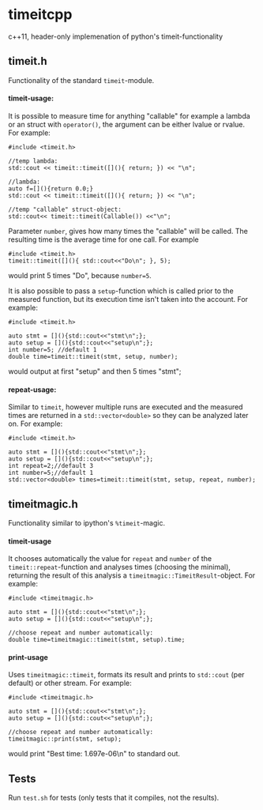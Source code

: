 # timeitcpp

c++11, header-only implemenation of python's timeit-functionality


## timeit.h

Functionality of the standard `timeit`-module.

#### timeit-usage:

It is possible to measure time for anything "callable" for example a lambda or an struct with `operator()`, the argument can be either lvalue or rvalue. For example:

    #include <timeit.h>

    //temp lambda:
    std::cout << timeit::timeit([](){ return; }) << "\n";

    //lambda:
    auto f=[](){return 0.0;}
    std::cout << timeit::timeit([](){ return; }) << "\n";

    //temp "callable" struct-object:
    std::cout<< timeit::timeit(Callable()) <<"\n";

 
Parameter `number`, gives how many times the "callable" will be called. The resulting time is the average time for one call. For example

    #include <timeit.h>
    timeit::timeit([](){ std::cout<<"Do\n"; }, 5);

would print 5 times "Do", because `number=5`.


It is also possible to pass a `setup`-function which is called prior to the measured function, but its execution time isn't taken into the account. For example:

    #include <timeit.h>

    auto stmt = [](){std::cout<<"stmt\n";};
    auto setup = [](){std::cout<<"setup\n";};
    int number=5; //default 1
    double time=timeit::timeit(stmt, setup, number);

would output at first "setup" and then 5 times "stmt";

#### repeat-usage:

Similar to `timeit`, however multiple runs are executed and the measured times are returned in a `std::vector<double>` so they can be analyzed later on. For example:

    #include <timeit.h>

    auto stmt = [](){std::cout<<"stmt\n";};
    auto setup = [](){std::cout<<"setup\n";};
    int repeat=2;//default 3
    int number=5;//default 1
    std::vector<double> times=timeit::timeit(stmt, setup, repeat, number);


## timeitmagic.h

Functionality similar to ipython's `%timeit`-magic.

#### timeit-usage

It chooses automatically the value for `repeat` and `number` of the `timeit::repeat`-function and analyses times (choosing the minimal), returning the result of this analysis a `timeitmagic::TimeitResult`-object. For example:


    #include <timeitmagic.h>

    auto stmt = [](){std::cout<<"stmt\n";};
    auto setup = [](){std::cout<<"setup\n";};

    //choose repeat and number automatically:
    double time=timeitmagic::timeit(stmt, setup).time;

#### print-usage

Uses `timeitmagic::timeit`, formats its result and prints to `std::cout` (per default) or other stream. For example:


    #include <timeitmagic.h>

    auto stmt = [](){std::cout<<"stmt\n";};
    auto setup = [](){std::cout<<"setup\n";};

    //choose repeat and number automatically:
    timeitmagic::print(stmt, setup);

would print "Best time: 1.697e-06\n" to standard out.

## Tests

Run `test.sh` for tests (only tests that it compiles, not the results).
